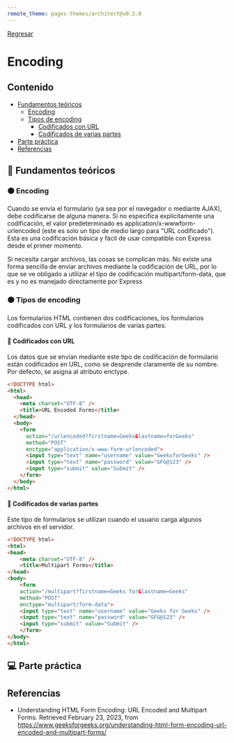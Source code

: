 ```yaml
---
remote_theme: pages-themes/architect@v0.2.0
---
```

[Regresar](/CodingBootcampsESPOL-FullStackDeveloper/)

# Encoding

## Contenido

- [Fundamentos teóricos](#fundamentos_teoricos)
  - [Encoding](#encoding)
  - [Tipos de encoding](#tipos)
    - [Codificados con URL](#codificados-con-url)
    - [Codificados de varias partes](#codificados-de-varias-partes)
- [Parte práctica](#practica)
- [Referencias](#referencias)

<a name="fundamentos_teoricos"> </a>

## 📑 Fundamentos teóricos

<a name="encoding"> </a>

### 🟠 Encoding

Cuando se envía el formulario (ya sea por el navegador o mediante AJAX), debe codificarse de alguna manera. Si no especifica explícitamente una codificación, el valor predeterminado es application/x-wwwform-urlencoded (este es solo un tipo de medio largo para "URL codificado"). Esta es una codificación básica y fácil de usar compatible con Express desde el primer momento.

Si necesita cargar archivos, las cosas se complican más. No existe una forma sencilla de enviar archivos mediante la codificación de URL, por lo que se ve obligado a utilizar el tipo de codificación multipart/form-data, que es y no es manejado directamente por Express

<a name="tipos"> </a>

### 🟠 Tipos de encoding

Los formularios HTML contienen dos codificaciones, los formularios codificados con URL y los formularios de varias partes.

<a name="url"> </a>

#### 🔹 Codificados con URL

Los datos que se envían mediante este tipo de codificación de formulario están codificados en URL, como se desprende claramente de su nombre. Por defecto, se asigna al atributo enctype. 

```html
<!DOCTYPE html>
<html>
  <head>
    <meta charset="UTF-8" />
    <title>URL Encoded Forms</title>
  </head>
  <body>
    <form
      action="/urlencoded?firstname=Geeks&lastname=forGeeks"
      method="POST"
      enctype="application/x-www-form-urlencoded">
      <input type="text" name="username" value="GeeksforGeeks" />
      <input type="text" name="password" value="GFG@123" />
      <input type="submit" value="Submit" />
    </form>
  </body>
</html>
``` 

<a name="partes"> </a>

#### 🔹 Codificados de varias partes

Este tipo de formularios se utilizan cuando el usuario carga algunos archivos en el servidor.

```html
<!DOCTYPE html>
<html>
<head>
	<meta charset="UTF-8" />
	<title>Multipart Forms</title>
</head>
<body>
	<form
	action="/multipart?firstname=Geeks for&lastname=Geeks"
	method="POST"
	enctype="multipart/form-data">
	<input type="text" name="username" value="Geeks for Geeks" />
	<input type="text" name="password" value="GFG@123" />
	<input type="submit" value="Submit" />
	</form>
</body>
</html>

```

<a name="practica"> </a>

## 💻 Parte práctica


<a name="referencias"></a>

## Referencias

* Understanding HTML Form Encoding: URL Encoded and Multipart Forms. Retrieved February 23, 2023, from https://www.geeksforgeeks.org/understanding-html-form-encoding-url-encoded-and-multipart-forms/ 